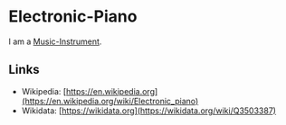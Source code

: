 # Electronic-Piano

I am a [Music-Instrument](90000020.md).

## Links

- Wikipedia: [https://en.wikipedia.org](https://en.wikipedia.org/wiki/Electronic_piano)
- Wikidata: [https://wikidata.org](https://wikidata.org/wiki/Q3503387)
